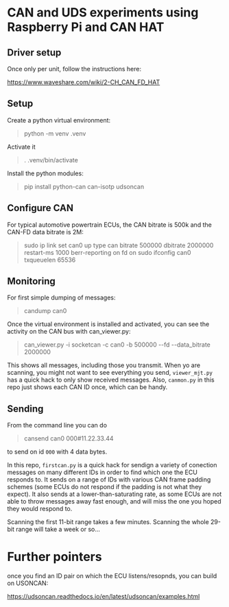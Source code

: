 # CAN and UDS experiments using Raspberry Pi and CAN HAT

## Driver setup

Once only per unit, follow the instructions here:

https://www.waveshare.com/wiki/2-CH_CAN_FD_HAT



## Setup

Create a python virtual environment:

> python -m venv .venv

Activate it

> . .venv/bin/activate

Install the python modules:

> pip install python-can can-isotp udsoncan

## Configure CAN

For typical automotive powertrain ECUs, the CAN bitrate is 500k and the CAN-FD data bitrate is 2M:

> sudo ip link set can0 up type can bitrate 500000 dbitrate 2000000 restart-ms 1000 berr-reporting on fd on
> sudo ifconfig can0 txqueuelen 65536


## Monitoring

For first simple dumping of messages:

> candump can0

Once the virtual environment is installed and activated, you can see the activity on the CAN bus with can_viewer.py:

> can_viewer.py -i socketcan -c can0 -b 500000 --fd --data_bitrate 2000000

This shows all messages, including those you transmit. When yo are scanning, you might not want to see everything you send, `viewer_mjt.py` has a quick hack to only show received messages.  Also, `canmon.py` in this repo just shows each CAN ID once, which can be handy.

## Sending

From the command line you can do

> cansend can0 000#11.22.33.44

to send on id `000` with 4 data bytes.

In this repo, `firstcan.py` is a quick hack for sendign a variety of conection messages on many different IDs in order to find which one the ECU responds to.  It sends on a range of IDs with various CAN frame padding schemes (some ECUs do not respond if the padding is not what they expect).  It also sends at a lower-than-saturating rate, as some ECUs are not able to throw messages away fast enough, and will miss the one you hoped they would respond to.

Scanning the first 11-bit range takes a few minutes. Scanning the whole 29-bit range will take a week or so...

# Further pointers

once you find an ID pair on which the ECU listens/resopnds, you can build on USONCAN:

https://udsoncan.readthedocs.io/en/latest/udsoncan/examples.html







